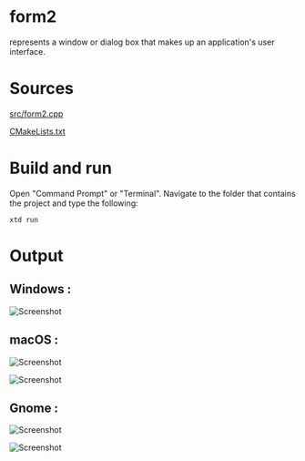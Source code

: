 # form2

represents a window or dialog box that makes up an application's user interface.

# Sources

[src/form2.cpp](src/form2.cpp)

[CMakeLists.txt](CMakeLists.txt)

# Build and run

Open "Command Prompt" or "Terminal". Navigate to the folder that contains the project and type the following:

```shell
xtd run
```

# Output

## Windows :

![Screenshot](../../../docs/pictures/examples/form2_w.png)

## macOS :

![Screenshot](../../../docs/pictures/examples/form2_m.png)

![Screenshot](../../../docs/pictures/examples/form2_md.png)

## Gnome :

![Screenshot](../../../docs/pictures/examples/form2_g.png)

![Screenshot](../../../docs/pictures/examples/form2_gd.png)
